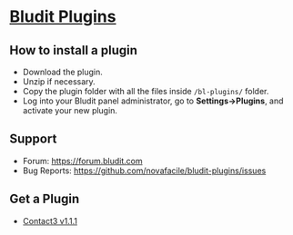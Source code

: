 [Bludit Plugins](https://plugins.bludit.com)
 ================================
 ## How to install a plugin
- Download the plugin.
- Unzip if necessary.
- Copy the plugin folder with all the files inside `/bl-plugins/` folder.
- Log into your Bludit panel administrator, go to **Settings->Plugins**, and activate your new plugin.

## Support
- Forum: https://forum.bludit.com
- Bug Reports: https://github.com/novafacile/bludit-plugins/issues

## Get a Plugin

- [Contact3 v1.1.1](https://github.com/novafacile/bludit-plugins/releases/download/contact3-v1.1.1/contact3.zip) 
